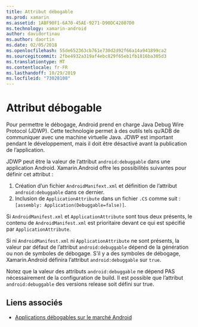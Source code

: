 ```yaml
---
title: Attribut débogable
ms.prod: xamarin
ms.assetid: 1ABF90F1-6A70-45AE-9271-D90DC42807D0
ms.technology: xamarin-android
author: davidortinau
ms.author: daortin
ms.date: 02/05/2018
ms.openlocfilehash: 55de652363cb761e730d2d92f66a14a941899ca2
ms.sourcegitcommit: 2fbe4932a319af4ebc829f65eb1fb1816ba305d3
ms.translationtype: MT
ms.contentlocale: fr-FR
ms.lasthandoff: 10/29/2019
ms.locfileid: "73028108"
---
```

# <a name="debuggable-attribute"></a>Attribut débogable

Pour permettre le débogage, Android prend en charge Java Debug Wire Protocol (JDWP). Cette technologie permet à des outils tels qu’ADB de communiquer avec une machine virtuelle Java. JDWP est important pendant le développement, mais il doit être désactivé avant la publication de l’application.

JDWP peut être la valeur de l’attribut `android:debuggable` dans une application Android. Xamarin.Android offre les possibilités suivantes pour définir cet attribut :

1. Création d’un fichier `AndroidManifext.xml` et définition de l’attribut `android:debuggable` dans ce dernier.
2. Inclusion de `ApplicationAttribute` dans un fichier `.CS`  comme suit : `[assembly: Application(Debuggable=false)]`.

Si `AndroidManifest.xml` et `ApplicationAttribute` sont tous deux présents, le contenu de `AndroidManifest.xml` est prioritaire devant ce qui est spécifié par `ApplicationAttribute`.

Si ni `AndroidManifest.xml` ni `ApplicationAttribute` ne sont présents, la valeur par défaut de l’attribut `android:debuggable` dépend de la génération ou non de symboles de débogage. S’il y a des symboles de débogage, Xamarin.Android définira l’attribut `android:debuggable` sur `true`.

Notez que la valeur des attributs `android:debuggable` ne dépend PAS nécessairement de la configuration de build. Il est possible que l’attribut `android:debuggable` des versions release soit défini sur true.

## <a name="related-links"></a>Liens associés

- [Applications débogables sur le marché Android](https://labs.f-secure.com/archive/debuggable-apps-in-android-market/)
